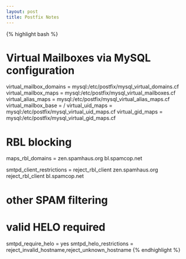 ```yaml
---
layout: post
title: Postfix Notes
---
```


{% highlight bash %}
# Virtual Mailboxes via MySQL configuration
virtual_mailbox_domains = mysql:/etc/postfix/mysql_virtual_domains.cf
virtual_mailbox_maps = mysql:/etc/postfix/mysql_virtual_mailboxes.cf
virtual_alias_maps = mysql:/etc/postfix/mysql_virtual_alias_maps.cf
virtual_mailbox_base = /
virtual_uid_maps = mysql:/etc/postfix/mysql_virtual_uid_maps.cf
virtual_gid_maps = mysql:/etc/postfix/mysql_virtual_gid_maps.cf
 
# RBL blocking
maps_rbl_domains =
      zen.spamhaus.org
      bl.spamcop.net

smtpd_client_restrictions =
      reject_rbl_client zen.spamhaus.org
      reject_rbl_client bl.spamcop.net

# other SPAM filtering
# valid HELO required
smtpd_require_helo = yes
smtpd_helo_restrictions = reject_invalid_hostname,reject_unknown_hostname
{% endhighlight %}
